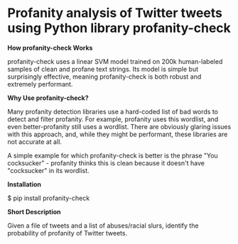 # Profanity analysis of Twitter tweets using Python library profanity-check


**How profanity-check Works**

profanity-check uses a linear SVM model trained on 200k human-labeled samples of clean and profane text strings. Its model is simple but surprisingly effective, meaning profanity-check is both robust and extremely performant.

**Why Use profanity-check?**

Many profanity detection libraries use a hard-coded list of bad words to detect and filter profanity. For example, profanity uses this wordlist, and even better-profanity still uses a wordlist. There are obviously glaring issues with this approach, and, while they might be performant, these libraries are not accurate at all.

A simple example for which profanity-check is better is the phrase "You cocksucker" - profanity thinks this is clean because it doesn't have "cocksucker" in its wordlist.

**Installation**

$ pip install profanity-check

**Short Description**

Given a file of tweets and a list of abuses/racial slurs, identify the probability of profanity of Twitter tweets.



